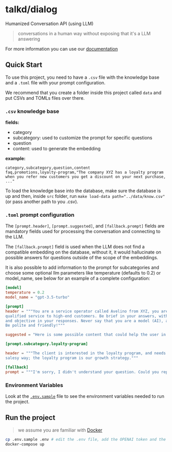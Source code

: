 # talkd/dialog

Humanized Conversation API (using LLM)

> conversations in a human way without exposing that it's a LLM answering

For more information you can use our [documentation](https://dialog.talkd.ai)

## Quick Start

To use this project, you need to have a `.csv` file with the knowledge base and a `.toml` file with your prompt configuration.

We recommend that you create a folder inside this project called `data` and put CSVs and TOMLs files over there.

### `.csv` knowledge base

**fields:**

- category
- subcategory: used to customize the prompt for specific questions
- question
- content: used to generate the embedding

**example:**

```csv
category,subcategory,question,content
faq,promotions,loyalty-program,"The company XYZ has a loyalty program when you refer new customers you get a discount on your next purchase, ..."
```

To load the knowledge base into the database, make sure the database is up and then, inside `src` folder, run `make load-data path="../data/know.csv"` (or pass another path to you .csv).

### `.toml` prompt configuration

The `[prompt.header]`, `[prompt.suggested]`, and `[fallback.prompt]` fields are mandatory fields used for processing the conversation and connecting to the LLM.

The `[fallback.prompt]` field is used when the LLM does not find a compatible embedding on the database, without it, it would hallucinate on possible answers for questions outside of the scope of the embeddings.

It is also possible to add information to the prompt for subcategories and choose some optional llm parameters like temperature (defaults to 0.2) or model_name, see below for an example of a complete configuration:

```toml
[model]
temperature = 0.2
model_name = "gpt-3.5-turbo"

[prompt]
header = """You are a service operator called Avelino from XYZ, you are an expert in providing
qualified service to high-end customers. Be brief in your answers, without being long-winded
and objective in your responses. Never say that you are a model (AI), always answer as Avelino.
Be polite and friendly!"""

suggested = "Here is some possible content that could help the user in a better way."

[prompt.subcategory.loyalty-program]

header = """The client is interested in the loyalty program, and needs to be responded to in a
salesy way; the loyalty program is our growth strategy."""

[fallback]
prompt = """I'm sorry, I didn't understand your question. Could you rephrase it?"""
```

### Environment Variables

Look at the [`.env.sample`](.env.sample) file to see the environment variables needed to run the project.

## Run the project

> we assume you are familiar with [Docker](https://www.docker.com/)

```bash
cp .env.sample .env # edit the .env file, add the OPENAI token and the path to the .csv and .toml files
docker-compose up
```
